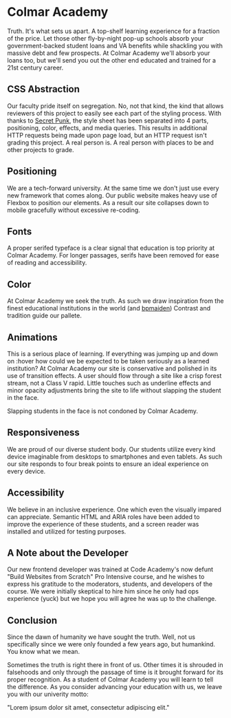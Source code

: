 # Colmar Academy

Truth.  It's what sets us apart.  A top-shelf learning experience for a fraction of the price.  Let those other fly-by-night pop-up schools absorb your government-backed student loans and VA benefits while shackling you with massive debt and few prospects.  At Colmar Academy we'll absorb your loans too, but we'll send you out the other end educated and trained for a 21st century career.

## CSS Abstraction

Our faculty pride itself on segregation.  No, not that kind, the kind that allows reviewers of this project to easily see each part of the styling process.  With thanks to [Secret Punk](https://secretpunk.github.io/colmar_academy/), the style sheet has been separated into 4 parts, positioning, color, effects, and media queries.  This results in additional HTTP requests being made upon page load, but an HTTP request isn't grading this project.  A real person is.  A real person with places to be and other projects to grade.

## Positioning

We are a tech-forward university.  At the same time we don't just use every new framework that comes along.  Our public website makes heavy use of Flexbox to position our elements.  As a result our site collapses down to mobile gracefully without excessive re-coding.

## Fonts

A proper serifed typeface is a clear signal that education is top priority at Colmar Academy.  For longer passages, serifs have been removed for ease of reading and accessibility.

## Color

At Colmar Academy we seek the truth.  As such we draw inspiration from the finest educational institutions in the world (and [bpmaiden](https://bpmaiden.github.io/colmar/))  Contrast and tradition guide our pallete.

## Animations

This is a serious place of learning.  If everything was jumping up and down on :hover how could we be expected to be taken seriously as a learned institution?  At Colmar Academy our site is conservative and polished in its use of transition effects.  A user should flow through a site like a crisp forest stream, not a Class V rapid.   Little touches such as underline effects and minor opacity adjustments bring the site to life without slapping the student in the face.

Slapping students in the face is not condoned by Colmar Academy.

## Responsiveness

We are proud of our diverse student body.  Our students utilize every kind device imaginable from desktops to smartphones and even tablets.  As such our site responds to four break points to ensure an ideal experience on every device.

## Accessibility

We believe in an inclusive experience.  One which even the visually impared can appreciate.  Semantic HTML and ARIA roles have been added to improve the experience of these students, and a screen reader was installed and utilized for testing purposes.

## A Note about the Developer

Our new frontend developer was trained at Code Academy's now defunt "Build Websites from Scratch" Pro Intensive course, and he wishes to express his gratitude to the moderators, students, and developers of the course.  We were initially skeptical to hire him since he only had ops experience (yuck) but we hope you will agree he was up to the challenge.

## Conclusion

Since the dawn of humanity we have sought the truth.  Well, not us specifically since we were only founded a few years ago, but humankind.  You know what we mean.

Sometimes the truth is right there in front of us.  Other times it is shrouded in falsehoods and only through the passage of time is it brought forward for its proper recognition.  As a student of Colmar Academy you will learn to tell the difference.  As you consider advancing your education with us, we leave you with our univerity motto:

"Lorem ipsum dolor sit amet, consectetur adipiscing elit."